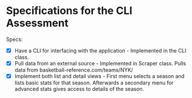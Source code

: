 # Specifications for the CLI Assessment

Specs:
- [X] Have a CLI for interfacing with the application - Implemented in the CLI class.
- [X] Pull data from an external source - Implemented in Scraper class. Pulls data from basketball-reference.com/teams/NYK/
- [X] Implement both list and detail views - First menu selects a season and lists basic stats for that season. Afterwards a secondary
                                             menu for advanced stats gives access to details of the season.
